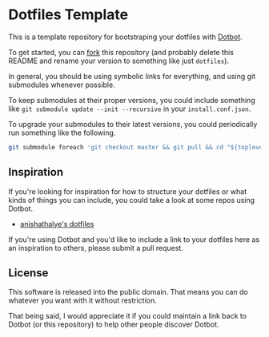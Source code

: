 Dotfiles Template
=================

This is a template repository for bootstraping your dotfiles with [Dotbot][1].

To get started, you can [fork][2] this repository (and probably delete this
README and rename your version to something like just `dotfiles`).

In general, you should be using symbolic links for everything, and using git
submodules whenever possible.

To keep submodules at their proper versions, you could include something like
`git submodule update --init --recursive` in your `install.conf.json`.

To upgrade your submodules to their latest versions, you could periodically run
something like the following.

```bash
git submodule foreach 'git checkout master && git pull && cd "${toplevel}" && git add ":/${path}"'
```

Inspiration
-----------

If you're looking for inspiration for how to structure your dotfiles or what
kinds of things you can include, you could take a look at some repos using
Dotbot.

* [anishathalye's dotfiles][3]

If you're using Dotbot and you'd like to include a link to your dotfiles here
as an inspiration to others, please submit a pull request.

License
-------

This software is released into the public domain. That means you can do
whatever you want with it without restriction.

That being said, I would appreciate it if you could maintain a link back to
Dotbot (or this repository) to help other people discover Dotbot.

[1]: https://github.com/anishathalye/dotbot
[2]: https://github.com/anishathalye/dotfiles_template/fork
[3]: https://github.com/anishathalye/dotfiles
